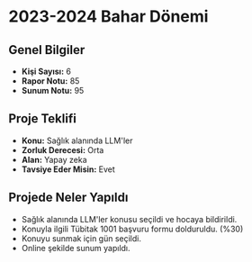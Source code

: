 # 2023-2024 Bahar Dönemi

## Genel Bilgiler
* **Kişi Sayısı:** 6
* **Rapor Notu:** 85
* **Sunum Notu:** 95

## Proje Teklifi
* **Konu:** Sağlık alanında LLM'ler
* **Zorluk Derecesi:** Orta
* **Alan:** Yapay zeka
* **Tavsiye Eder Misin:** Evet

## Projede Neler Yapıldı
* Sağlık alanında LLM'ler konusu seçildi ve hocaya bildirildi.
* Konuyla ilgili Tübitak 1001 başvuru formu dolduruldu. (%30)
* Konuyu sunmak için gün seçildi.
* Online şekilde sunum yapıldı.